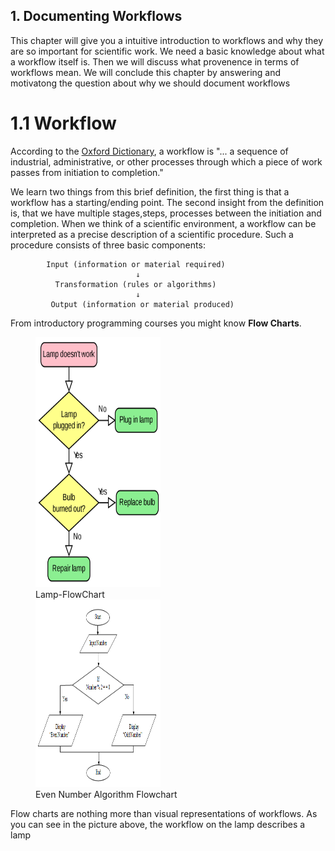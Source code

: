 ## 1. Documenting Workflows

This chapter will give you a intuitive introduction to workflows and why
they are so important for scientific work. We need a basic knowledge about what
a workflow itself is. Then we will discuss what provenence in terms of workflows mean.
We will conclude this chapter by answering and motivatong the question about
why we should document workflows

# 1.1 Workflow
According to the [Oxford Dictionary](https://www.lexico.com/definition/workflow), a
workflow is "... a sequence of industrial, administrative, or other processes through
which a piece of work passes from initiation to completion."

We learn two things from this brief definition, the first thing is that a workflow
has a starting/ending point. The second insight from the definition is, that we
have multiple stages,steps, processes between the initiation and completion. When we
think of a scientific environment, a workflow can be interpreted as a precise
description of a scientific procedure.
Such a procedure consists of three basic components:

            Input (information or material required)
                                ↓
              Transformation (rules or algorithms)
                                ↓
             Output (information or material produced)

From introductory programming courses you might know **Flow Charts**.
<p float="left">
  <figure>
    <img src="./Pictures/DataFlow1.png" width="200" height="400" />
    <figcaption>Lamp-FlowChart</figcaption>
    <img src="./Pictures/DataFlow2.png" width="200" height="300"/>
    <figcaption>Even Number Algorithm Flowchart</figcaption>

  </figure>
</p>
Flow charts are nothing more than visual representations of workflows. As you can see
in the picture above, the workflow on the lamp describes a lamp
